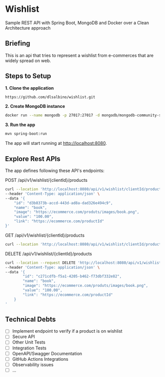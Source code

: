 # Wishlist
Sample REST API with Spring Boot, MongoDB and Docker over a Clean Architecture approach

## Briefing
This is an api that tries to represent a wishlist from e-commerces that are widely spread on web.

## Steps to Setup

**1. Clone the application**

```bash
https://github.com/dlsalbino/wishlist.git
```

**2. Create MongoDB instance**
```bash
docker run --name mongodb -p 27017:27017 -d mongodb/mongodb-community-server:7.0.11-ubi8
```

**3. Run the app**

```bash
mvn spring-boot:run
```
The app will start running at <http://localhost:8080>.


## Explore Rest APIs
The app defines following these API's endpoints:


POST /api/v1/wishlist/{clientId}/products
```bash
curl --location 'http://localhost:8080/api/v1/wishlist/clientId/products' \
--header 'Content-Type: application/json' \
--data '{
    "id": "d3b8373b-accd-443d-ad8a-dad326e494c9",
    "name": "book",
    "image": "https://ecommerce.com/produts/images/book.png",
    "value": "100.00",
    "link": "https://ecommerce.com/productId"
}'
```
    
GET /api/v1/wishlist/{clientId}/products
```bash
curl --location 'http://localhost:8080/api/v1/wishlist/clientId/products'
```
    
DELETE /api/v1/wishlist/{clientId}/products
```bash
curl --location --request DELETE 'http://localhost:8080/api/v1/wishlist/hdba01/products' \
--header 'Content-Type: application/json' \
--data '{
        "id": "c271cdfb-f5a1-4205-b462-f73dbf332e82",
        "name": "book",
        "image": "https://ecommerce.com/produts/images/book.png",
        "value": "100.00",
        "link": "https://ecommerce.com/productId"
    }
'
```

## Technical Debts
- [ ] Implement endpoint to verify if a product is on wishlist
- [ ] Secure API
- [ ] Other Unit Tests
- [ ] Integration Tests
- [ ] OpenAPI/Swagger Documentation
- [ ] GitHub Actions Integrations
- [ ] Observability issues
- [ ] ...